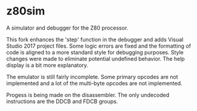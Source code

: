 z80sim
======

A simulator and debugger for the Z80 processor.

This fork enhances the 'step' function in the debugger
and adds Visual Studio 2017 project files.
Some logic errors are fixed and the formatting of
code is aligned to a more standard style for debugging
purposes.
Style changes were made to eliminate potential undefined behavior.
The help display is a bit more explanatory.

The emulator is still fairly incomplete. Some primary opcodes are not implemented and a lot of the multi-byte opcodes are not implemented. 

Progess is being made on the disassembler. The only undecoded instructions are the DDCB and FDCB groups.
